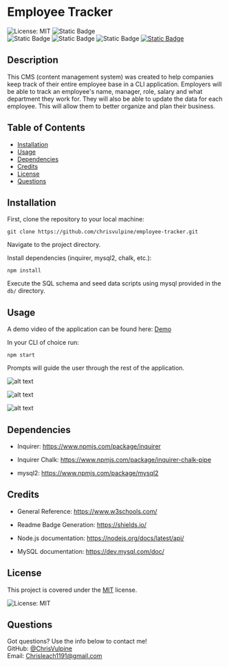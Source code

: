 # Employee Tracker 
![License: MIT](https://img.shields.io/badge/License-MIT-yellow.svg)
![Static Badge](https://img.shields.io/badge/CLI-Only-lightgreen) <br>
![Static Badge](https://img.shields.io/badge/javascript-yellow)
![Static Badge](https://img.shields.io/badge/nodejs-darkyellow)
![Static Badge](https://img.shields.io/badge/mySQL-blue)
[![Static Badge](https://img.shields.io/badge/Github-ChrisVulpine-darkgreen?style=flat&logo=github)](https://github.com/ChrisVulpine)



  ## Description
 This CMS (content management system) was created to help companies keep track of their entire employee base in a CLI application. Employers will be able to track an employee's name, manager, role, salary and what department they work for. They will also be able to update the data for each employee. This will allow them to better organize and plan their business.
  
  ## Table of Contents
  
  - [Installation](#installation)
  - [Usage](#usage)
  - [Dependencies](#dependencies)
  - [Credits](#credits)
  - [License](#license)
  - [Questions](#questions)
  
  ## Installation

First, clone the repository to your local machine:

    
    git clone https://github.com/chrisvulpine/employee-tracker.git
    

Navigate to the project directory.

Install dependencies (inquirer, mysql2, chalk, etc.):

    
    npm install
    

Execute the SQL schema and seed data scripts using mysql provided in the `db/` directory.
  ## Usage
A demo video of the application can be found here: [Demo](https://chrisvulpine.github.io/employee-tracker/)

  In your CLI of choice run: 
  ```
  npm start
  ```
Prompts will guide the user through the rest of the application. 

![alt text](./lib/assets/imgs/Screenshot%202024-06-03%20at%202.23.49 PM.png)

![alt text](./lib/assets/imgs/Screenshot%202024-06-03%20at%202.24.02 PM.png)

![alt text](./lib/assets/imgs/Screenshot%202024-06-03%20at%202.24.23 PM.png)



  ## Dependencies 
  * Inquirer: https://www.npmjs.com/package/inquirer

  * Inquirer Chalk: https://www.npmjs.com/package/inquirer-chalk-pipe

  * mysql2: https://www.npmjs.com/package/mysql2


  ## Credits

* General Reference: https://www.w3schools.com/

* Readme Badge Generation: https://shields.io/

* Node.js documentation: https://nodejs.org/docs/latest/api/

* MySQL documentation: https://dev.mysql.com/doc/


## License
This project is covered under the [MIT](https://opensource.org/licenses/MIT) license.

![License: MIT](https://img.shields.io/badge/License-MIT-yellow.svg)

## Questions
Got questions? Use the info below to contact me!<br>
GitHub: [@ChrisVulpine](https://github.com/ChrisVulpine/)<br>
Email: [Chrisleach1191@gmail.com](mailto:Chris1191@gmail.com)
